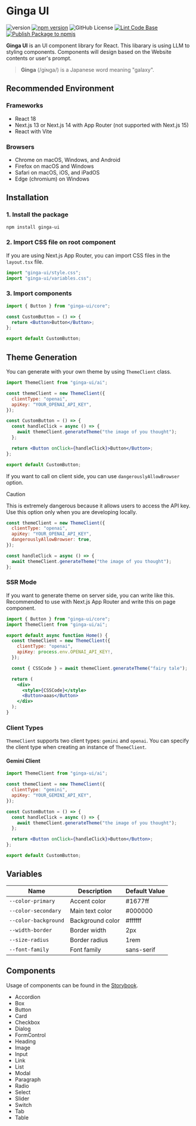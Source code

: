 # Ginga UI

![version](https://img.shields.io/github/package-json/v/newt239/ginga-ui?style=flat)
[![npm version](https://badge.fury.io/js/ginga-ui.svg?icon=si%3Anpm)](https://badge.fury.io/js/ginga-ui)
![GitHub License](https://img.shields.io/github/license/newt239/ginga-ui)
[![Lint Code Base](https://github.com/newt239/ginga-ui/actions/workflows/lint.yaml/badge.svg)](https://github.com/newt239/ginga-ui/actions/workflows/lint.yaml)
[![Publish Package to npmjs](https://github.com/newt239/ginga-ui/actions/workflows/publish.yaml/badge.svg)](https://github.com/newt239/ginga-ui/actions/workflows/publish.yaml)

**Ginga UI** is an UI component library for React. This libarary is using LLM to styling components. Components will design based on the Website contents or user's prompt.

> **Ginga** (/ɡiɴɡa/) is a Japanese word meaning "galaxy".

## Recommended Environment

### Frameworks

- React 18
- Next.js 13 or Next.js 14 with App Router (not supported with Next.js 15)
- React with Vite

### Browsers

- Chrome on macOS, Windows, and Android
- Firefox on macOS and Windows
- Safari on macOS, iOS, and iPadOS
- Edge (chromium) on Windows

## Installation

### 1. Install the package

```bash
npm install ginga-ui
```

### 2. Import CSS file on root component

If you are using Next.js App Router, you can import CSS files in the `layout.tsx` file.

```jsx
import "ginga-ui/style.css";
import "ginga-ui/variables.css";
```

### 3. Import components

```jsx
import { Button } from "ginga-ui/core";

const CustomButton = () => {
  return <Button>Button</Button>;
};

export default CustomButton;
```

## Theme Generation

You can generate with your own theme by using `ThemeClient` class.

```jsx
import ThemeClient from "ginga-ui/ai";

const themeClient = new ThemeClient({
  clientType: "openai",
  apiKey: "YOUR_OPENAI_API_KEY",
});

const CustomButton = () => {
  const handleClick = async () => {
    await themeClient.generateTheme("the image of you thought");
  };

  return <Button onClick={handleClick}>Button</Button>;
};

export default CustomButton;
```

If you want to call on client side, you can use `dangerouslyAllowBrowser` option.

> [!CAUTION]
> This is extremely dangerous because it allows users to access the API key. Use this option only when you are developing locally.

```jsx
const themeClient = new ThemeClient({
  clientType: "openai",
  apiKey: "YOUR_OPENAI_API_KEY",
  dangerouslyAllowBrowser: true,
});

const handleClick = async () => {
  await themeClient.generateTheme("the image of you thought");
};
```

### SSR Mode

If you want to generate theme on server side, you can write like this. Recommended to use with Next.js App Router and write this on page component.

```jsx
import { Button } from "ginga-ui/core";
import ThemeClient from "ginga-ui/ai";

export default async function Home() {
  const themeClient = new ThemeClient({
    clientType: "openai",
    apiKey: process.env.OPENAI_API_KEY!,
  });

  const { CSSCode } = await themeClient.generateTheme("fairy tale");

  return (
    <div>
      <style>{CSSCode}</style>
      <Button>aaas</Button>
    </div>
  );
}
```

### Client Types

`ThemeClient` supports two client types: `gemini` and `openai`. You can specify the client type when creating an instance of `ThemeClient`.

#### Gemini Client

```jsx
import ThemeClient from "ginga-ui/ai";

const themeClient = new ThemeClient({
  clientType: "gemini",
  apiKey: "YOUR_GEMINI_API_KEY",
});

const CustomButton = () => {
  const handleClick = async () => {
    await themeClient.generateTheme("the image of you thought");
  };

  return <Button onClick={handleClick}>Button</Button>;
};

export default CustomButton;
```

## Variables

| Name                 | Description      | Default Value |
| -------------------- | ---------------- | ------------- |
| `--color-primary`    | Accent color     | #1677ff       |
| `--color-secondary`  | Main text color  | #000000       |
| `--color-background` | Background color | #ffffff       |
| `--width-border`     | Border width     | 2px           |
| `--size-radius`      | Border radius    | 1rem          |
| `--font-family`      | Font family      | sans-serif    |

## Components

Usage of components can be found in the [Storybook](https://6756fb8efde357469ac062e5-tlboxkojjq.chromatic.com/).

- Accordion
- Box
- Button
- Card
- Checkbox
- Dialog
- FormControl
- Heading
- Image
- Input
- Link
- List
- Modal
- Paragraph
- Radio
- Select
- Slider
- Switch
- Tab
- Table
